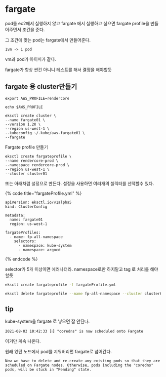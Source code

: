 # fargate

pod를 ec2에서 실행하지 않고 fargate 에서 실행하고 싶으면 fargate profile을 만들어주면서 조건을 준다.

그 조건에 맞는 pod는 fargate에서 만들어준다.

```text
1vm -> 1 pod
```

vm과 pod가 아이피가 같다.

fargate가 항상 싼건 아니니 테스트를 해서 결정을 해야할듯

## fargate 용 cluster만들기

```text
export AWS_PROFILE=rendercore

echo $AWS_PROFILE

eksctl create cluster \
--name fargate01 \
--version 1.20 \
--region us-west-1 \
--kubeconfig ~/.kube/aws-fargate01 \
--fargate
```

Fargate profile 만들기

```text
eksctl create fargateprofile \
--name rendercore-prod \
--namespace rendercore-prod \
--region us-west-1 \
--cluster cluster01
```

또는 아래처럼 설정으로 만든다. 설정을 사용하면 여러개의 셀렉터를 선택할수 있다.

{% code title="fargateProfile.yml" %}
```text
apiVersion: eksctl.io/v1alpha5
kind: ClusterConfig

metadata:
  name: fargate01
  region: us-west-1

fargateProfiles:
  - name: fp-all-namespace
    selectors:
      - namespace: kube-system
      - namespace: argocd
```
{% endcode %}

selector가 5개 이상이면 에러나더라. namespace로만 하지말고 tag 로 처리를 해야할듯

```bash
eksctl create fargateprofile -f fargateProfile.yml

eksctl delete fargateprofile --name fp-all-namespace --cluster cluster01
```

## tip

kube-system을 fargate 로 넣으면 잘 안된다.

`2021-08-03 10:42:33 [ℹ] "coredns" is now scheduled onto Fargate`

이거만 계속 나온다.

원래 있던 노드에서 pod를 지워버리면 fargate로 넘어간다.

```text
Now we have to delete and re-create any existing pods so that they are scheduled on Fargate nodes. Otherwise, pods including the "coredns" pods, will be stuck in "Pending" state.
```

